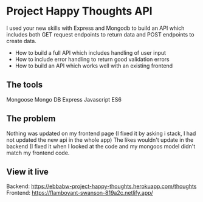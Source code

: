 # Project Happy Thoughts API

I used your new skills with Express and Mongodb to build an API which includes both GET request endpoints to return data and POST endpoints to create data.

- How to build a full API which includes handling of user input
- How to include error handling to return good validation errors
- How to build an API which works well with an existing frontend

## The tools

Mongoose
Mongo DB
Express
Javascript ES6

## The problem

Nothing was updated on my frontend page (I fixed it by asking i stack, I had not updated the new api in the whole app)
The likes wouldn't update in the backend (I fixed it when I looked at the code and my mongoos model didn't match my frontend code.

## View it live

Backend: https://ebbabw-project-happy-thoughts.herokuapp.com/thoughts
Frontend: https://flamboyant-swanson-819a2c.netlify.app/

